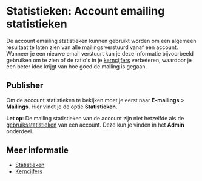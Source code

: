 # Statistieken: Account emailing statistieken

De account emailing statistieken kunnen gebruikt worden om een algemeen 
resultaat te laten zien van alle mailings verstuurd vanaf een account. 
Wanneer je een nieuwe email verstuurt kun je deze informatie bijvoorbeeld 
gebruiken om te zien of de ratio's in je [kerncijfers](./statistics-key-figures) verbeteren, waardoor 
je een beter idee krijgt van hoe goed de mailing is gegaan.

## Publisher

Om de account statistieken te bekijken moet je eerst naar **E-mailings** > 
**Mailings**. Hier vindt je de optie **Statistieken**.

**Let op**: De mailing statistieken van de account zijn niet hetzelfde 
als de [gebruiksstatistieken](./statistics-account) van een account. Deze kun je vinden in het **Admin** 
onderdeel.

## Meer informatie

* [Statistieken](./statistics)
* [Kerncijfers](./statistics-key-figures)
